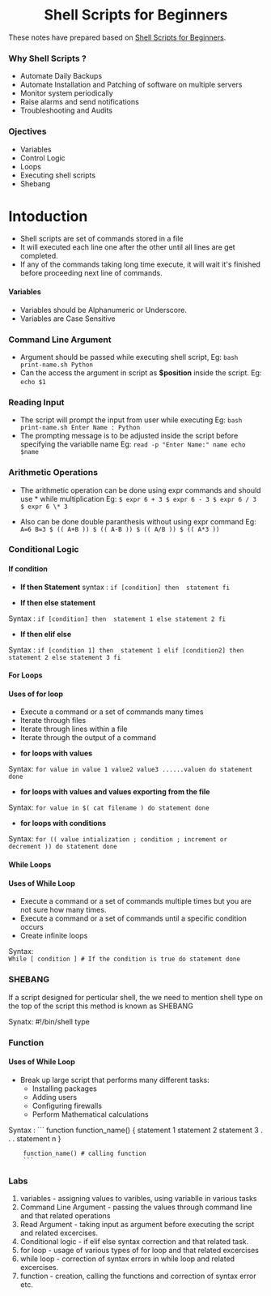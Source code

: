 <h1 align="center"> Shell Scripts for Beginners </h1>

These notes have prepared based on [Shell Scripts for Beginners](https://beta.kodekloud.com/lessons/course-introduction-2/).<br /> 

### Why Shell Scripts ?
* Automate Daily Backups
* Automate Installation and Patching of software on multiple servers
* Monitor system periodically
* Raise alarms and send notifications
* Troubleshooting and Audits

### Ojectives
* Variables
* Control Logic
* Loops
* Executing shell scripts
* Shebang

# Intoduction

* Shell scripts are set of commands stored in a file 
* It will executed each line one after the other until all lines are get completed.
* If any of the commands taking long time execute, it will wait it's finished before proceeding next line of commands.

#### Variables

* Variables should be Alphanumeric or Underscore.
* Variables are Case Sensitive

### Command Line Argument

* Argument should be passed while executing shell script, 
	Eg: ``` bash print-name.sh Python ```
* Can the access the argument in script as **$position** inside the script.
	Eg: ``` echo $1 ```

### Reading Input

* The script will prompt the input from user while executing 
	Eg: ``` bash print-name.sh
			Enter Name : Python ```
* The prompting message is to be adjusted inside the script before specifying the variablle name 
	Eg: ```read -p "Enter Name:" name
			echo $name ```
			
### Arithmetic Operations

* The arithmetic operation can be done using expr commands and should use \* while multiplication
	Eg: ``` $ expr 6 + 3
			$ expr 6 - 3
			$ expr 6 / 3
			$ expr 6 \* 3 ``` 

* Also can be done double paranthesis without using expr command
	Eg: ```	A=6
			B=3
			$ (( A+B ))
			$ (( A-B ))
			$ (( A/B ))
			$ (( A*3 )) ``` 

### Conditional Logic

#### If condition

+ **If then Statement**
syntax : 
		```
		if [condition]
		then 
		statement
		fi
		```

+ **If then else statement**

Syntax : 
		```
		if [condition]
		then 
		statement 1
		else
		statement 2
		fi
		```

+ **If then elif else**

Syntax : 
		```
		if [condition 1]
		then 
		statement 1
		elif [condition2]
		then 
		statement 2
		else
		statement 3
		fi
		```

#### For Loops

#### Uses of for loop

* Execute a command or a set of commands many times
* Iterate through files
* Iterate through lines within a file
* Iterate through the output of a command

+ **for loops with values**

Syntax:
		```
		for value in value 1 value2 value3 ......valuen
		do
			statement
		done
		```
		
+ **for loops with values and values exporting from the file**

Syntax: 
		```
		for value in $( cat filename )
		do
			statement
		done
		```
		
+ **for loops with conditions**

Syntax:
		```
		for (( value intialization ; condition ; increment or decrement ))
		do
			statement
		done
		```
		
#### While Loops

#### Uses of While Loop

* Execute a command or a set of commands multiple times but you are not sure how many times.
* Execute a command or a set of commands until a specific condition occurs
* Create infinite loops


Syntax:		
		```
		While [ condition ] # If the condition is true
		do
			statement
		done
		```

### SHEBANG

If a script designed for perticular shell, the we need to mention shell type on the top of the 
script this method is known as SHEBANG

Synatx: #!/bin/shell type

### Function

#### Uses of While Loop

* Break up large script that performs many different tasks:
	+ Installing packages
	+ Adding users
	+ Configuring firewalls
	+ Perform Mathematical calculations

Syntax :
		``` function function_name() {
				statement 1
				statement 2
				statement 3
				.
				.
				.
				statement n
			}
		
		function_name() # calling function
		```

### Labs

1. variables - assigning values to varibles, using variablle in various tasks
2. Command Line Argument - passing the values through command line and that related operations
3. Read Argument - taking input as argument before executing the script and related excercises.
4. Conditional logic - if elif else syntax correction and that related task.
5. for loop - usage of various types of for loop and that related excercises
6. while loop - correction of syntax errors in while loop and related excercises.
7. function - creation, calling the functions and correction of syntax error etc.

